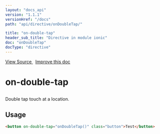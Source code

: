 ```yaml
---
layout: "docs_api"
version: "1.1.1"
versionHref: "/docs"
path: "api/directive/onDoubleTap/"

title: "on-double-tap"
header_sub_title: "Directive in module ionic"
doc: "onDoubleTap"
docType: "directive"
---
```


<div class="improve-docs">
  <a href='https://github.com/driftyco/ionic-v1/blob/master/js/angular/directive/gesture.js#L41'>
    View Source
  </a>
  &nbsp;
  <a href='http://github.com/driftyco/ionic/edit/master/js/angular/directive/gesture.js#L41'>
    Improve this doc
  </a>
</div>




<h1 class="api-title">

  on-double-tap



</h1>





Double tap touch at a location.








  
<h2 id="usage">Usage</h2>
  
```html
<button on-double-tap="onDoubleTap()" class="button">Test</button>
```
  
  

  





